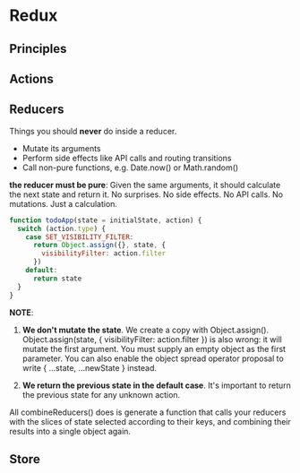 # Redux

## Principles

## Actions

## Reducers

Things you should **never** do inside a reducer.

* Mutate its arguments
* Perform side effects like API calls and routing transitions
* Call non-pure functions, e.g. Date.now() or Math.random()

**the reducer must be pure**:
 Given the same arguments, it should calculate the next state and return it. No surprises. No side effects. No API calls. No mutations. Just a calculation.

```javascript
function todoApp(state = initialState, action) {
  switch (action.type) {
    case SET_VISIBILITY_FILTER:
      return Object.assign({}, state, {
        visibilityFilter: action.filter
      })
    default:
      return state
  }
}
```
**NOTE**:

1. **We don't mutate the state**. We create a copy with Object.assign(). Object.assign(state, { visibilityFilter: action.filter }) is also wrong: it will mutate the first argument. You must supply an empty object as the first parameter. You can also enable the object spread operator proposal to write { ...state, ...newState } instead.

2. **We return the previous state in the default case**. It's important to return the previous state for any unknown action.




All combineReducers() does is generate a function that calls your reducers with the slices of state selected according to their keys, and combining their results into a single object again. 


## Store
